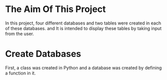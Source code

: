# The Aim Of This Project
In this project, four different databases and two tables were created in each of these databases.
 and It is intended to display these tables by taking input from the user.
<br/>

# Create Databases
First, a class was created in Python and a database was created by defining a function in it.
